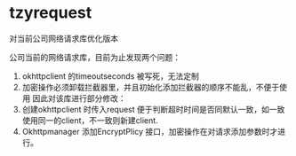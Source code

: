 # tzyrequest
对当前公司网络请求库优化版本

公司当前的网络请求库，目前为止发现两个问题：
1. okhttpclient 的timeoutseconds 被写死，无法定制
2. 加密操作必须卸载拦截器里，并且初始化添加拦截器的顺序不能乱，不便于使用
因此对该库进行部分修改：
1. 创建okhttpclient 时传入request 便于判断超时时间是否同默认一致，如一致使用同一的client，不一致则新建client.
2. Okhttpmanager 添加EncryptPlicy 接口，加密操作在对请求添加参数时才进行。
